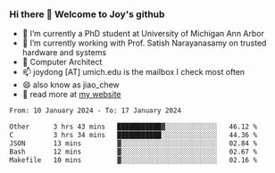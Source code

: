 ### Hi there 👋 Welcome to Joy's github

- 🔭 I’m currently a PhD student at University of Michigan Ann Arbor
- 🌱 I’m currently working with Prof. Satish Narayanasamy on trusted hardware and systems
- 👯 Computer Architect
- 📫 joydong [AT] umich.edu is the mailbox I check most often
- 😄 also know as jiao_chew
- 💬 read more at [my website](https://joydddd.github.io/)
<!--START_SECTION:waka-->

```txt
From: 10 January 2024 - To: 17 January 2024

Other      3 hrs 43 mins   ███████████▓░░░░░░░░░░░░░   46.12 %
C          3 hrs 34 mins   ███████████░░░░░░░░░░░░░░   44.36 %
JSON       13 mins         ▓░░░░░░░░░░░░░░░░░░░░░░░░   02.84 %
Bash       12 mins         ▓░░░░░░░░░░░░░░░░░░░░░░░░   02.67 %
Makefile   10 mins         ▓░░░░░░░░░░░░░░░░░░░░░░░░   02.16 %
```

<!--END_SECTION:waka-->
